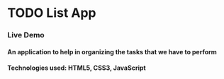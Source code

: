 # TODO List App
### Live Demo
#### An application to help in organizing the tasks that we have to perform
#### Technologies used: HTML5, CSS3, JavaScript
